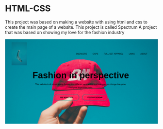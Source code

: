 # HTML-CSS
This project was based on making a website with using html and css to create the main page of a website.
This project is called Spectrum 
A project that was based on showing my love for the fashion industry


![fashion](spectrum.png)
